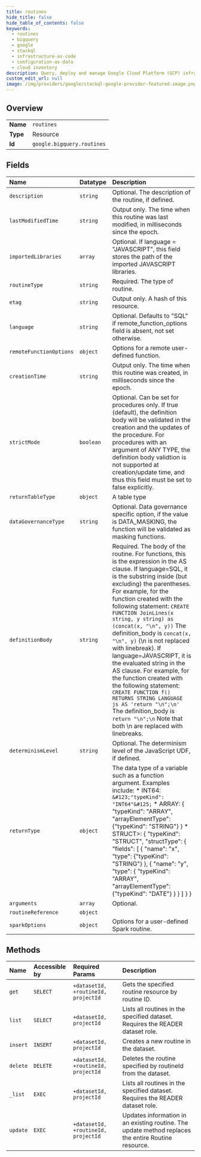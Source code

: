 ```yaml
---
title: routines
hide_title: false
hide_table_of_contents: false
keywords:
  - routines
  - bigquery
  - google    
  - stackql
  - infrastructure-as-code
  - configuration-as-data
  - cloud inventory
description: Query, deploy and manage Google Cloud Platform (GCP) infrastructure and resources using SQL
custom_edit_url: null
image: /img/providers/google/stackql-google-provider-featured-image.png
---
```

  
    

## Overview
<table><tbody>
<tr><td><b>Name</b></td><td><code>routines</code></td></tr>
<tr><td><b>Type</b></td><td>Resource</td></tr>
<tr><td><b>Id</b></td><td><code>google.bigquery.routines</code></td></tr>
</tbody></table>

## Fields
| Name | Datatype | Description |
|:-----|:---------|:------------|
| `description` | `string` | Optional. The description of the routine, if defined. |
| `lastModifiedTime` | `string` | Output only. The time when this routine was last modified, in milliseconds since the epoch. |
| `importedLibraries` | `array` | Optional. If language = "JAVASCRIPT", this field stores the path of the imported JAVASCRIPT libraries. |
| `routineType` | `string` | Required. The type of routine. |
| `etag` | `string` | Output only. A hash of this resource. |
| `language` | `string` | Optional. Defaults to "SQL" if remote_function_options field is absent, not set otherwise. |
| `remoteFunctionOptions` | `object` | Options for a remote user-defined function. |
| `creationTime` | `string` | Output only. The time when this routine was created, in milliseconds since the epoch. |
| `strictMode` | `boolean` | Optional. Can be set for procedures only. If true (default), the definition body will be validated in the creation and the updates of the procedure. For procedures with an argument of ANY TYPE, the definition body validtion is not supported at creation/update time, and thus this field must be set to false explicitly. |
| `returnTableType` | `object` | A table type |
| `dataGovernanceType` | `string` | Optional. Data governance specific option, if the value is DATA_MASKING, the function will be validated as masking functions. |
| `definitionBody` | `string` | Required. The body of the routine. For functions, this is the expression in the AS clause. If language=SQL, it is the substring inside (but excluding) the parentheses. For example, for the function created with the following statement: `CREATE FUNCTION JoinLines(x string, y string) as (concat(x, "\n", y))` The definition_body is `concat(x, "\n", y)` (\n is not replaced with linebreak). If language=JAVASCRIPT, it is the evaluated string in the AS clause. For example, for the function created with the following statement: `CREATE FUNCTION f() RETURNS STRING LANGUAGE js AS 'return "\n";\n'` The definition_body is `return "\n";\n` Note that both \n are replaced with linebreaks. |
| `determinismLevel` | `string` | Optional. The determinism level of the JavaScript UDF, if defined. |
| `returnType` | `object` | The data type of a variable such as a function argument. Examples include: * INT64: `&#123;"typeKind": "INT64"&#125;` * ARRAY: &#123; "typeKind": "ARRAY", "arrayElementType": &#123;"typeKind": "STRING"&#125; &#125; * STRUCT&gt;: &#123; "typeKind": "STRUCT", "structType": &#123; "fields": [ &#123; "name": "x", "type": &#123;"typeKind": "STRING"&#125; &#125;, &#123; "name": "y", "type": &#123; "typeKind": "ARRAY", "arrayElementType": &#123;"typeKind": "DATE"&#125; &#125; &#125; ] &#125; &#125; |
| `arguments` | `array` | Optional. |
| `routineReference` | `object` |  |
| `sparkOptions` | `object` | Options for a user-defined Spark routine. |
## Methods
| Name | Accessible by | Required Params | Description |
|:-----|:--------------|:----------------|:------------|
| `get` | `SELECT` | `+datasetId, +routineId, projectId` | Gets the specified routine resource by routine ID. |
| `list` | `SELECT` | `+datasetId, projectId` | Lists all routines in the specified dataset. Requires the READER dataset role. |
| `insert` | `INSERT` | `+datasetId, projectId` | Creates a new routine in the dataset. |
| `delete` | `DELETE` | `+datasetId, +routineId, projectId` | Deletes the routine specified by routineId from the dataset. |
| `_list` | `EXEC` | `+datasetId, projectId` | Lists all routines in the specified dataset. Requires the READER dataset role. |
| `update` | `EXEC` | `+datasetId, +routineId, projectId` | Updates information in an existing routine. The update method replaces the entire Routine resource. |
